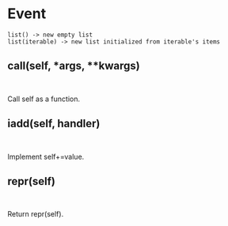 # Event 
 ```
 list() -> new empty list
list(iterable) -> new list initialized from iterable's items 
```
## __call__(self, *args, **kwargs) 

 ```  ``` 

 Call self as a function. 

## __iadd__(self, handler) 

 ```  ``` 

 Implement self+=value. 

## __repr__(self) 

 ```  ``` 

 Return repr(self). 

